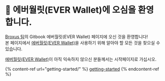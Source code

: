 # 👋 에버월릿(EVER Wallet)에 오심을 환영합니다.

[Broxus 팀](https://broxus.com/)의 Gitbook 에버월릿(EVER Wallet) 페이지에 오신 것을 환영합니다!\
본 페이지에서 [에버월릿(EVER Wallet)](https://l1.broxus.com/everscale/wallet)을 사용하기 위해 알아야 할 모든 것을 찾으실 수 있습니다.

[에버월릿(EVER Wallet)](https://l1.broxus.com/everscale/wallet)이 아직 익숙하지 않으신 분들께서는 시작페이지로 가십시오.

{% content-ref url="getting-started/" %}
[getting-started](getting-started/)
{% endcontent-ref %}
